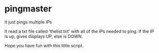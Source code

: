 # pingmaster
It just pings multiple IPs

It read a txt file called 'thelist.txt' with all of the IPs needed to ping.
If the IP is up, gives displays UP, else is DOWN.

Hope you have fun with this little script.
